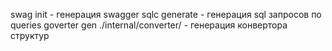 swag init - генерация swagger
sqlc generate - генерация sql запросов по queries
goverter gen ./internal/converter/ - генерация конвертора структур

